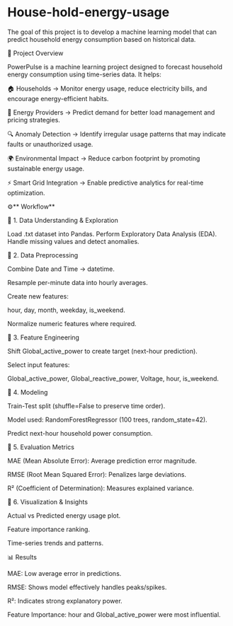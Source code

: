 # House-hold-energy-usage
The goal of this project is to develop a machine learning model that can predict household energy consumption based on historical data. 

📌 Project Overview

PowerPulse is a machine learning project designed to forecast household energy consumption using time-series data.
It helps:

🏠 Households → Monitor energy usage, reduce electricity bills, and encourage energy-efficient habits.

🔌 Energy Providers → Predict demand for better load management and pricing strategies.

🔍 Anomaly Detection → Identify irregular usage patterns that may indicate faults or unauthorized usage.

🌍 Environmental Impact → Reduce carbon footprint by promoting sustainable energy usage.

⚡ Smart Grid Integration → Enable predictive analytics for real-time optimization.

⚙️** Workflow**

🔹 1. Data Understanding & Exploration

Load .txt dataset into Pandas.
Perform Exploratory Data Analysis (EDA).
Handle missing values and detect anomalies.


🔹 2. Data Preprocessing

Combine Date and Time → datetime.

Resample per-minute data into hourly averages.

Create new features:

hour, day, month, weekday, is_weekend.

Normalize numeric features where required.


🔹 3. Feature Engineering

Shift Global_active_power to create target (next-hour prediction).

Select input features:

Global_active_power, Global_reactive_power, Voltage, hour, is_weekend.


🔹 4. Modeling

Train-Test split (shuffle=False to preserve time order).

Model used: RandomForestRegressor (100 trees, random_state=42).

Predict next-hour household power consumption.


🔹 5. Evaluation Metrics

MAE (Mean Absolute Error): Average prediction error magnitude.

RMSE (Root Mean Squared Error): Penalizes large deviations.

R² (Coefficient of Determination): Measures explained variance.


🔹 6. Visualization & Insights

Actual vs Predicted energy usage plot.

Feature importance ranking.

Time-series trends and patterns.


📊 Results

MAE: Low average error in predictions.

RMSE: Shows model effectively handles peaks/spikes.

R²: Indicates strong explanatory power.

Feature Importance: hour and Global_active_power were most influential.
